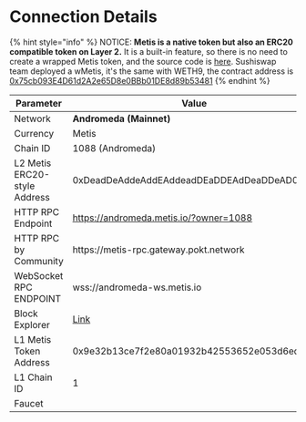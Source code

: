 # Connection Details

{% hint style="info" %}
NOTICE: **Metis is a native token but also an ERC20 compatible token on Layer 2.** It is a built-in feature, so there is no need to create a wrapped Metis token, and the source code is [here](https://github.com/MetisProtocol/mvm/blob/develop/packages/contracts/contracts/MVM/MVM\_Coinbase.sol). Sushiswap team deployed a wMetis, it's the same with WETH9, the contract address is [0x75cb093E4D61d2A2e65D8e0BBb01DE8d89b53481](https://andromeda-explorer.metis.io/address/0x75cb093E4D61d2A2e65D8e0BBb01DE8d89b53481/contracts)
{% endhint %}

<table data-header-hidden><thead><tr><th width="223.57571124337898">Parameter</th><th>Value</th><th></th></tr></thead><tbody><tr><td>Network</td><td><strong>Andromeda (Mainnet)</strong></td><td><strong>Holesky (Testnet)</strong></td></tr><tr><td>Currency</td><td>Metis</td><td>tMetis</td></tr><tr><td>Chain ID</td><td>1088 (Andromeda)</td><td>59901</td></tr><tr><td>L2 Metis ERC20-style Address</td><td>0xDeadDeAddeAddEAddeadDEaDDEAdDeaDDeAD0000</td><td>0xDeadDeAddeAddEAddeadDEaDDEAdDeaDDeAD0000</td></tr><tr><td>HTTP RPC Endpoint</td><td><a href="https://andromeda.metis.io/?owner=1088">https://andromeda.metis.io/?owner=1088</a></td><td><a href="https://holesky.rpc.metisdevops.link">https://holesky.rpc.metisdevops.link</a></td></tr><tr><td>HTTP RPC by Community</td><td>https://metis-rpc.gateway.pokt.network</td><td></td></tr><tr><td>WebSocket RPC ENDPOINT</td><td>wss://andromeda-ws.metis.io</td><td>wss://ethereum-holesky.publicnode.com</td></tr><tr><td>Block Explorer</td><td><a href="https://andromeda-explorer.metis.io">Link</a></td><td><a href="https://holesky.explorer.metisdevops.link/">Link</a></td></tr><tr><td>L1 Metis Token Address</td><td>0x9e32b13ce7f2e80a01932b42553652e053d6ed8e</td><td>0x3972AAfb128c9BFcA5328C3D5CeE82fe4d1815ce</td></tr><tr><td>L1 Chain ID</td><td>1</td><td>17000</td></tr><tr><td>Faucet</td><td></td><td><a href="https://holesky.faucet.metisdevops.link/">Link</a></td></tr></tbody></table>

